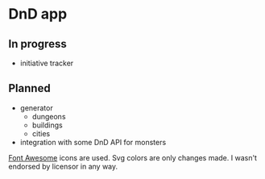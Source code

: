 # DnD app

## In progress
- initiative tracker

## Planned
- generator
  - dungeons
  - buildings
  - cities
- integration with some DnD API for monsters


[Font Awesome](https://fontawesome.com/license#license) icons are used. Svg colors are only changes made. I wasn't endorsed by licensor in any way.
